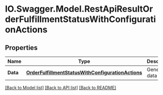 # IO.Swagger.Model.RestApiResultOrderFulfillmentStatusWithConfigurationActions
## Properties

Name | Type | Description | Notes
------------ | ------------- | ------------- | -------------
**Data** | [**OrderFulfillmentStatusWithConfigurationActions**](OrderFulfillmentStatusWithConfigurationActions.md) | Generic data object. | 

[[Back to Model list]](../README.md#documentation-for-models) [[Back to API list]](../README.md#documentation-for-api-endpoints) [[Back to README]](../README.md)

